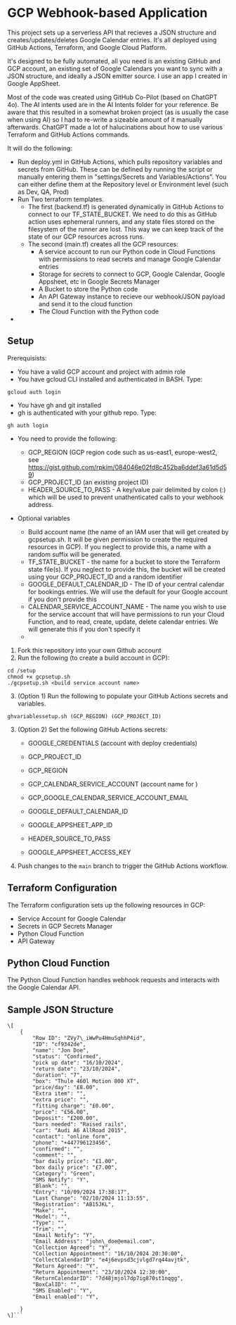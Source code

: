 GCP Webhook-based Application
=============================

This project sets up a serverless API that recieves a JSON structure and creates/updates/deletes Google Calendar entries.  It's all deployed using GitHub Actions, Terraform, and Google Cloud Platform.

It's designed to be fully automated, all you need is an existing GitHub and GCP account, an existing set of Google Calendars you want to sync with a JSON structure, and ideally a JSON emitter source.  I use an app I created in Google AppSheet.

Most of the code was created using GitHub Co-Pilot (based on ChatGPT 4o).  The AI intents used are in the AI Intents folder for your reference.  Be aware that this resulted in a somewhat broken project (as is usually the case when using AI) so I had to re-write a sizeable amount of it manually afterwards.  ChatGPT made a lot of halucinations about how to use various Terraform and GitHub Actions commands.

It will do the following:
- Run deploy.yml in GitHub Actions, which pulls repository variables and secrets from GitHub.  These can be defined by running the script or manually entering them in "settings/Secrets and Variables/Actions".  You can either define them at the Repository level or Environment level (such as Dev, QA, Prod)
- Run Two terraform templates.  
    - The first (backend.tf) is generated dynamically in GitHub Actions to connect to our TF_STATE_BUCKET. We need to do this as GitHub action uses ephemeral runners, and any state files stored on the filesystem of the runner are lost.  This way we can keep track of the state of our GCP resources across runs. 
    - The second (main.tf) creates all the GCP resources:
        - A service account to run our Python code in Cloud Functions with permissions to read secrets and manage Google Calendar entries
        - Storage for secrets to connect to GCP, Google Calendar, Google Appsheet, etc in Google Secrets Manager
        - A Bucket to store the Python code
        - An API Gateway instance to recieve our webhook/JSON payload and send it to the cloud function
        - The Cloud Function with the Python code
- 

Setup
-----

Prerequisists:
- You have a valid GCP account and project with admin role
- You have gcloud CLI installed and authenticated in BASH.  Type:
```
gcloud auth login
```
- You have gh and git installed
- gh is authenticated with your github repo.  Type:
```
gh auth login
```
- You need to provide the following:
    - GCP_REGION (GCP region code such as us-east1, europe-west2, see https://gist.github.com/rpkim/084046e02fd8c452ba6ddef3a61d5d59)
    - GCP_PROJECT_ID (an existing project ID)
    - HEADER_SOURCE_TO_PASS - A key/value pair delimited by colon (:) which will be used to prevent unathenticated calls to your webhook address. 

- Optional variables
    - Build account name (the name of an IAM user that will get created by gcpsetup.sh.  It will be given permission to create the required resources in GCP).  If you neglect to provide this, a name with a random suffix will be generated.
    - TF_STATE_BUCKET - the name for a bucket to store the Terraform state file(s).  If you neglect to provide this, the bucket will be created using your GCP_PROJECT_ID and a random identifier
    - GOOGLE_DEFAULT_CALENDAR_ID - The ID of your central calendar for bookings entries.  We will use the default for your Google account if you don't provide this
    - CALENDAR_SERVICE_ACCOUNT_NAME - The name you wish to use for the service account that will have permissions to run your Cloud Function, and to read, create, update, delete calendar entries.  We will generate this if you don't specify it
    - 

1. Fork this repository into your own Github account
2. Run the following (to create a build account in GCP):
```
cd /setup
chmod +x gcpsetup.sh
./gcpsetup.sh <build service account name>
```
3. (Option 1) Run the following to populate your GitHub Actions secrets and variables.
```
ghvariablessetup.sh (GCP_REGION) (GCP_PROJECT_ID) 
```

3. (Option 2)  Set the following GitHub Actions secrets:
    *   GOOGLE_CREDENTIALS  (account with deploy credentials)
    *   GCP\_PROJECT\_ID
    *   GCP\_REGION
    *   GCP\_CALENDAR_SERVICE\_ACCOUNT (account name for )
    *   GCP\_GOOGLE\_CALENDAR\_SERVICE\_ACCOUNT\_EMAIL
    *   GOOGLE\_DEFAULT\_CALENDAR\_ID
    *   GOOGLE\_APPSHEET\_APP\_ID

    *   HEADER\_SOURCE\_TO\_PASS
    *   GOOGLE\_APPSHEET\_ACCESS\_KEY
4.  Push changes to the `main` branch to trigger the GitHub Actions workflow.

Terraform Configuration
-----------------------

The Terraform configuration sets up the following resources in GCP:

*   Service Account for Google Calendar
*   Secrets in GCP Secrets Manager
*   Python Cloud Function
*   API Gateway

Python Cloud Function
---------------------

The Python Cloud Function handles webhook requests and interacts with the Google Calendar API.

Sample JSON Structure
---------------------
```
\[
    {
        "Row ID": "ZVy7\_iWwPu4HmuSqhhP4id",
        "ID": "cf9342de",
        "name": "Jon Doe",
        "status": "Confirmed",
        "pick up date": "16/10/2024",
        "return date": "23/10/2024",
        "duration": "7",
        "box": "Thule 460l Motion 800 XT",
        "price/day": "£8.00",
        "Extra item": "",
        "extra price": "",
        "fitting charge": "£0.00",
        "price": "£56.00",
        "Deposit": "£200.00",
        "bars needed": "Raised rails",
        "car": "Audi A6 AllRoad 2015",
        "contact": "online form",
        "phone": "+447796123456",
        "confirmed": "",
        "comment": "",
        "bar daily price": "£1.00",
        "box daily price": "£7.00",
        "Category": "Green",
        "SMS Notify": "Y",
        "Blank": "",
        "Entry": "10/09/2024 17:38:17",
        "Last Change": "02/10/2024 11:13:55",
        "Registration": "AB15JKL",
        "Make": "",
        "Model": "",
        "Type": "",
        "Trim": "",
        "Email Notify": "Y",
        "Email Address": "john\_doe@email.com",
        "Collection Agreed": "Y",
        "Collection Appointment": "16/10/2024 20:30:00",
        "CollectCalendarID": "e4j6evpsd3cjvlgd7rq44avjtk",
        "Return Agreed": "Y",
        "Return Appointment": "23/10/2024 12:30:00",
        "ReturnCalendarID": "7d48jmjol7dp7ig870st1nqgg",
        "BoxCalID": "",
        "SMS Enabled": "Y",
        "Email enabled": "Y",

    }
\]```